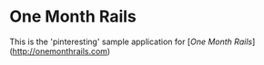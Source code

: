 # One Month Rails

This is the 'pinteresting' sample application for 
[*One Month Rails*] (http://onemonthrails.com)


